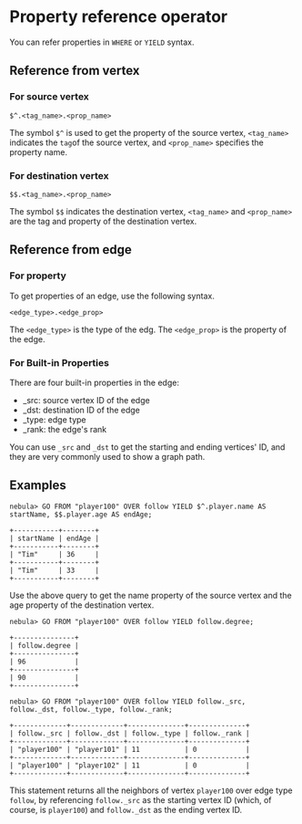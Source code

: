 # Property reference operator

You can refer properties in `WHERE` or `YIELD` syntax.

## Reference from vertex

### For source vertex

```ngql
$^.<tag_name>.<prop_name>
```

The symbol `$^` is used to get the property of the source vertex, `<tag_name>` indicates the `tag`of the source vertex, and `<prop_name>` specifies the property name.

### For destination vertex

```ngql
$$.<tag_name>.<prop_name>
```

The symbol `$$` indicates the destination vertex, `<tag_name>` and `<prop_name>` are the tag and property of the destination vertex.

## Reference from edge

### For property

To get properties of an edge, use the following syntax.

```ngql
<edge_type>.<edge_prop>
```

The `<edge_type>` is the type of the edg. The `<edge_prop>` is the property of the edge.

### For Built-in Properties

There are four built-in properties in the edge:

* _src: source vertex ID of the edge
* _dst: destination ID of the edge
* _type: edge type
* _rank: the edge's rank

You can use `_src` and `_dst` to get the starting and ending vertices' ID, and they are very commonly used to show a graph path.

## Examples

```ngql
nebula> GO FROM "player100" OVER follow YIELD $^.player.name AS startName, $$.player.age AS endAge;

+-----------+--------+
| startName | endAge |
+-----------+--------+
| "Tim"     | 36     |
+-----------+--------+
| "Tim"     | 33     |
+-----------+--------+
```

Use the above query to get the name property of the source vertex and the age property of the destination vertex.

```ngql
nebula> GO FROM "player100" OVER follow YIELD follow.degree;

+---------------+
| follow.degree |
+---------------+
| 96            |
+---------------+
| 90            |
+---------------+
```

```ngql
nebula> GO FROM "player100" OVER follow YIELD follow._src, follow._dst, follow._type, follow._rank;

+-------------+-------------+--------------+--------------+
| follow._src | follow._dst | follow._type | follow._rank |
+-------------+-------------+--------------+--------------+
| "player100" | "player101" | 11           | 0            |
+-------------+-------------+--------------+--------------+
| "player100" | "player102" | 11           | 0            |
+-------------+-------------+--------------+--------------+
```

This statement returns all the neighbors of vertex `player100` over edge type `follow`, by referencing `follow._src` as the starting vertex ID (which, of course, is `player100`) and `follow._dst` as the ending vertex ID.
